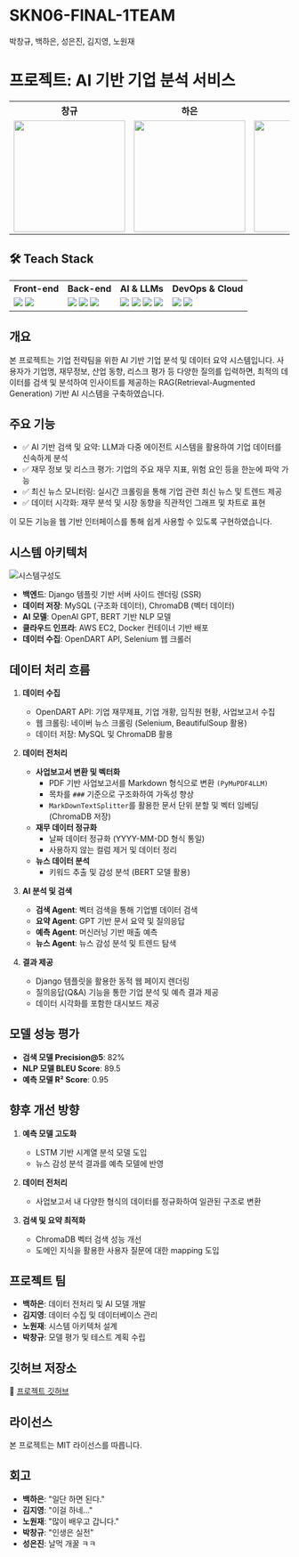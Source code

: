 # SKN06-FINAL-1TEAM
박창규, 백하은, 성은진, 김지영, 노원재
# 프로젝트: AI 기반 기업 분석 서비스
<table>
  <tr>
    <th>창규</th>
    <th>하은</th>
    <th>지영</th>
    <th>원재</th>
  </tr>
  <tr>
    <td><img src="https://github.com/user-attachments/assets/de728c8a-6828-4cc8-b057-b104815c7d07" width="200"></td>
    <td><img src="https://github.com/user-attachments/assets/7535cfb6-83f2-4c1c-ad20-3714a590e6ee" width="200"></td>
    <td><img src="https://github.com/user-attachments/assets/e138400d-7b88-4e12-884e-6f8c86f48424" width="200"></td>
    <td><img src="https://github.com/user-attachments/assets/d120b931-2ef6-41b6-8b16-0b747bdcae1e" width="200"></td>
  </tr>
</table>





## 🛠 Teach Stack

<table>
  <tr>
    <th>Front-end</th>
    <th>Back-end</th>
    <th>AI & LLMs</th>
    <th>DevOps & Cloud</th>
  </tr>
  <tr>
    <td>
      <img src="https://img.shields.io/badge/CSS-1572B6?style=flat&logo=css3&logoColor=white">
      <img src="https://img.shields.io/badge/JavaScript-F7DF1E?style=flat&logo=javascript&logoColor=black">
    </td>
    <td>
      <img src="https://img.shields.io/badge/Python-3776AB?style=flat&logo=python&logoColor=white">
      <img src="https://img.shields.io/badge/Django-092E20?style=flat&logo=django&logoColor=white">
      <img src="https://img.shields.io/badge/MySQL-4479A1?style=flat&logo=mysql&logoColor=white">
    </td>
    <td>
      <img src="https://img.shields.io/badge/OpenAI-412991?style=flat&logo=openai&logoColor=white">
      <img src="https://img.shields.io/badge/Gemini-4285F4?style=flat&logo=google&logoColor=white">
      <img src="https://img.shields.io/badge/LangChain-black?style=flat&logo=python&logoColor=white">
      <img src="https://img.shields.io/badge/HuggingFace-yellow?style=flat&logo=huggingface&logoColor=white">
    </td>
    <td>
      <img src="https://img.shields.io/badge/Docker-2496ED?style=flat&logo=docker&logoColor=white">
      <img src="https://img.shields.io/badge/AWS-orange?style=flat&logo=amazon-aws&logoColor=white">
    </td>
  </tr>
</table>




## 개요
본 프로젝트는 기업 전략팀을 위한 AI 기반 기업 분석 및 데이터 요약 시스템입니다.
사용자가 기업명, 재무정보, 산업 동향, 리스크 평가 등 다양한 질의를 입력하면, 최적의 데이터를 검색 및 분석하여 인사이트를 제공하는 RAG(Retrieval-Augmented Generation) 기반 AI 시스템을 구축하였습니다.

## 주요 기능
- ✅ AI 기반 검색 및 요약: LLM과 다중 에이전트 시스템을 활용하여 기업 데이터를 신속하게 분석
- ✅ 재무 정보 및 리스크 평가: 기업의 주요 재무 지표, 위험 요인 등을 한눈에 파악 가능
- ✅ 최신 뉴스 모니터링: 실시간 크롤링을 통해 기업 관련 최신 뉴스 및 트렌드 제공
- ✅ 데이터 시각화: 재무 분석 및 시장 동향을 직관적인 그래프 및 차트로 표현

이 모든 기능을 웹 기반 인터페이스를 통해 쉽게 사용할 수 있도록 구현하였습니다.
## 시스템 아키텍처

![시스템구성도](https://github.com/user-attachments/assets/5ce35c69-aa8c-4365-a5a2-da4061d81e00)

- **백엔드**: Django 템플릿 기반 서버 사이드 렌더링 (SSR) 
- **데이터 저장**: MySQL (구조화 데이터), ChromaDB (벡터 데이터)
- **AI 모델**: OpenAI GPT, BERT 기반 NLP 모델
- **클라우드 인프라**: AWS EC2, Docker 컨테이너 기반 배포
- **데이터 수집**: OpenDART API, Selenium 웹 크롤러

## 데이터 처리 흐름
1. **데이터 수집**
   - OpenDART API: 기업 재무제표, 기업 개황, 임직원 현황, 사업보고서 수집
   - 웹 크롤링: 네이버 뉴스 크롤링 (Selenium, BeautifulSoup 활용)
   - 데이터 저장: MySQL 및 ChromaDB 활용

2. **데이터 전처리**
   - **사업보고서 변환 및 벡터화**  
     - PDF 기반 사업보고서를 Markdown 형식으로 변환 `(PyMuPDF4LLM)`
     - 목차를 `###` 기준으로 구조화하여 가독성 향상  
     - `MarkDownTextSplitter`를 활용한 문서 단위 분할 및 벡터 임베딩 (ChromaDB 저장)  
   - **재무 데이터 정규화**  
     - 날짜 데이터 정규화 (YYYY-MM-DD 형식 통일)  
     - 사용하지 않는 컬럼 제거 및 데이터 정리  
   - **뉴스 데이터 분석**  
     - 키워드 추출 및 감성 분석 (BERT 모델 활용)  

3. **AI 분석 및 검색**
   - **검색 Agent**: 벡터 검색을 통해 기업별 데이터 검색
   - **요약 Agent**: GPT 기반 문서 요약 및 질의응답
   - **예측 Agent**: 머신러닝 기반 매출 예측
   - **뉴스 Agent**: 뉴스 감성 분석 및 트렌드 탐색

4. **결과 제공**
   - Django 템플릿을 활용한 동적 웹 페이지 렌더링  
   - 질의응답(Q&A) 기능을 통한 기업 분석 및 예측 결과 제공  
   - 데이터 시각화를 포함한 대시보드 제공  
     

## 모델 성능 평가
- **검색 모델 Precision@5**: 82%
- **NLP 모델 BLEU Score**: 89.5
- **예측 모델 R² Score**: 0.95

## 향후 개선 방향
1. **예측 모델 고도화**
   - LSTM 기반 시계열 분석 모델 도입
   - 뉴스 감성 분석 결과를 예측 모델에 반영

2. **데이터 전처리**
   - 사업보고서 내 다양한 형식의 데이터를 정규화하여 일관된 구조로 변환
     
3. **검색 및 요약 최적화**
   - ChromaDB 벡터 검색 성능 개선
   - 도메인 지식을 활용한 사용자 질문에 대한 mapping 도입

## 프로젝트 팀
- **백하은**: 데이터 전처리 및 AI 모델 개발
- **김지영**: 데이터 수집 및 데이터베이스 관리
- **노원재**: 시스템 아키텍처 설계
- **박창규**: 모델 평가 및 테스트 계획 수립

## 깃허브 저장소
🔗 [프로젝트 깃허브](https://github.com/SKNETWORKS-FAMILY-AICAMP/SKN06-FINAL-1TEAM)

## 라이선스
본 프로젝트는 MIT 라이선스를 따릅니다.


## 회고
- **백하은**: "일단 하면 된다."
- **김지영**: "이걸 하네..."
- **노원재**: "많이 배우고 갑니다."
- **박창규**: "인생은 실전"
- **성은진**: 날먹 개꿀 ㅋㅋ

